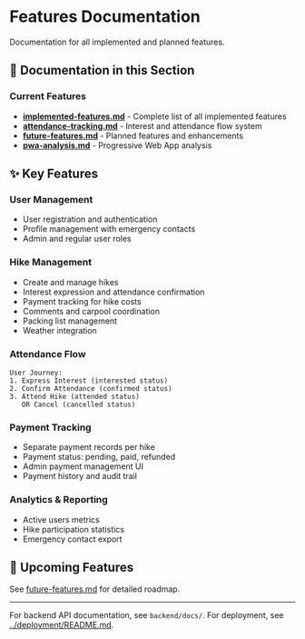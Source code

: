 # Features Documentation

Documentation for all implemented and planned features.

## 📖 Documentation in this Section

### Current Features
- **[implemented-features.md](implemented-features.md)** - Complete list of all implemented features
- **[attendance-tracking.md](attendance-tracking.md)** - Interest and attendance flow system
- **[future-features.md](future-features.md)** - Planned features and enhancements
- **[pwa-analysis.md](pwa-analysis.md)** - Progressive Web App analysis

## ✨ Key Features

### User Management
- User registration and authentication
- Profile management with emergency contacts
- Admin and regular user roles

### Hike Management
- Create and manage hikes
- Interest expression and attendance confirmation
- Payment tracking for hike costs
- Comments and carpool coordination
- Packing list management
- Weather integration

### Attendance Flow
```
User Journey:
1. Express Interest (interested status)
2. Confirm Attendance (confirmed status)
3. Attend Hike (attended status)
   OR Cancel (cancelled status)
```

### Payment Tracking
- Separate payment records per hike
- Payment status: pending, paid, refunded
- Admin payment management UI
- Payment history and audit trail

### Analytics & Reporting
- Active users metrics
- Hike participation statistics
- Emergency contact export

## 🔮 Upcoming Features

See [future-features.md](future-features.md) for detailed roadmap.

---

For backend API documentation, see `backend/docs/`.
For deployment, see [../deployment/README.md](../deployment/README.md).
